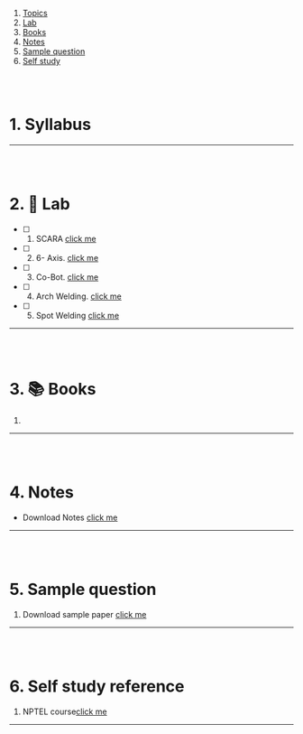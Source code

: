 1. [Topics](#1)
2. [Lab](#2)
3. [Books](#3)
4. [Notes](#4)
5. [Sample question](#5)
6. [Self study](#6)

<br>
<br>

# 1. Syllabus<a id='1'></a>

---

<br>
<br>

# 2. 🧪 Lab<a id='2'></a>

- [ ] 1. SCARA [click me](<assets/lab/01 SCARA.md>)
- [ ] 2. 6- Axis. [click me](<assets/lab/02 6-Axis.md>)
- [ ] 3. Co-Bot. [click me](<assets/lab/03 Cobot.md>)
- [ ] 4. Arch Welding. [click me](<assets/lab/04 Arc welding.md>)
- [ ] 5. Spot Welding [click me](<assets/lab/05 Spot welding.md>)

---

<br>
<br>

# 3. 📚 Books<a id='3'></a>

1.

---

<br>
<br>

# 4. Notes<a id='4'></a>

- Download Notes [click me]()

---

<br>
<br>

# 5. Sample question<a id='5'></a>

1. Download sample paper [click me]()

---

<br>
<br>

# 6. Self study reference<a id='6'></a>

1. NPTEL course[click me](https://nptel.ac.in/courses/112101099)

---
